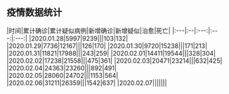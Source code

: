 ## 疫情数据统计

|时间|累计确诊|累计疑似病例|新增确诊|新增疑似|治愈|死亡|
|:---|:--|:---:|:---:|:---:|
|2020.01.28|5997|9239|||103|132|
|2020.01.29|7736|12167|||126|170|
|2020.01.30|9720|15238|||171|213|
|2020.01.31|11821|17988|||243|259|
|2020.02.01|14411|19544|||328|304|
|2020.02.02|17238|21558|||475|361|
|2020.02.03|20471|23214|||632|425|
|2020.02.04|24363|23260|||892|491|
|2020.02.05|28060|24702|||1153|564|
|2020.02.06|31211|26359|||1542|637|
|2020.02.07|||||||
